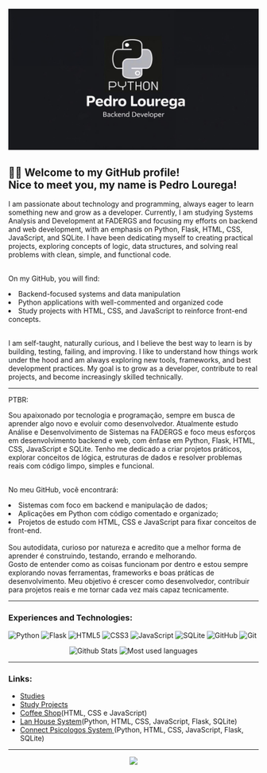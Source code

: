 

<p align="center">
  <img src="github_wallpaper.jpg" width="900">
</p>

## 👨‍💻 Welcome to my GitHub profile!<br>Nice to meet you, my name is Pedro Lourega!<br>
<div> I am passionate about technology and programming, always eager to learn something new and grow as a developer. Currently, I am studying Systems Analysis and Development at FADERGS and focusing my efforts on backend and web development, with an emphasis on Python, Flask, HTML, CSS, JavaScript, and SQLite. I have been dedicating myself to creating practical projects, exploring concepts of logic, data structures, and solving real problems with clean, simple, and functional code.<br><br>
  
On my GitHub, you will find:<br>
<li>Backend-focused systems and data manipulation</li>
<li>Python applications with well-commented and organized code</li>
<li>Study projects with HTML, CSS, and JavaScript to reinforce front-end concepts.</li>
<br>

I am self-taught, naturally curious, and I believe the best way to learn is by building, testing, failing, and improving.
I like to understand how things work under the hood and am always exploring new tools, frameworks, and best development practices.
My goal is to grow as a developer, contribute to real projects, and become increasingly skilled technically.

</div> <hr>


PTBR:<br>
<div>
Sou apaixonado por tecnologia e programação, sempre em busca de aprender algo novo e evoluir como desenvolvedor.
Atualmente estudo Análise e Desenvolvimento de Sistemas na FADERGS e foco meus esforços em desenvolvimento backend e web, com ênfase em Python, Flask, HTML, CSS, JavaScript e SQLite.
Tenho me dedicado a criar projetos práticos, explorar conceitos de lógica, estruturas de dados e resolver problemas reais com código limpo, simples e funcional.<br><br>

No meu GitHub, você encontrará:
<li>
Sistemas com foco em backend e manipulação de dados;
</li><li>
Aplicações em Python com código comentado e organizado;
</li> <li>
Projetos de estudo com HTML, CSS e JavaScript para fixar conceitos de front-end.
</li><br>
Sou autodidata, curioso por natureza e acredito que a melhor forma de aprender é construindo, testando, errando e melhorando.<br>
Gosto de entender como as coisas funcionam por dentro e estou sempre explorando novas ferramentas, frameworks e boas práticas de desenvolvimento.
Meu objetivo é crescer como desenvolvedor, contribuir para projetos reais e me tornar cada vez mais capaz tecnicamente.
</div>
<hr>

### Experiences and Technologies:<br>

![Python](https://img.shields.io/badge/Python-3776AB?style=for-the-badge&logo=python&logoColor=white) 
![Flask](https://img.shields.io/badge/Flask-000000?style=for-the-badge&logo=flask&logoColor=white) 
![HTML5](https://img.shields.io/badge/HTML5-E34F26?style=for-the-badge&logo=html5&logoColor=white) 
![CSS3](https://img.shields.io/badge/CSS3-1572B6?style=for-the-badge&logo=css3&logoColor=white) 
![JavaScript](https://img.shields.io/badge/JavaScript-F7DF1E?style=for-the-badge&logo=javascript&logoColor=black) 
![SQLite](https://img.shields.io/badge/SQLite-003B57?style=for-the-badge&logo=sqlite&logoColor=blue)
![GitHub](https://img.shields.io/badge/github-003B57?style=for-the-badge&logo=github&logoColor=orange)
![Git](https://img.shields.io/badge/git-003B57?style=for-the-badge&logo=git&logoColor=white)



<p align="center">
 <img alt="Github Stats" height="200em" src="https://github-readme-stats.vercel.app/api?username=PedroLourega&show_icons=true&theme=github_dark"></img>
 <img alt="Most used languages" height="200em" src="https://github-readme-stats.vercel.app/api/top-langs/?username=PedroLourega&theme=github_dark"></img>
</p>


<hr>

### Links:<br>


* <a href="https://github.com/PedroLourega/study"> Studies</a><br>
* <a href="https://github.com/PedroLourega/projects"> Study Projects</a><br>
* <a href="https://github.com/PedroLourega/coffee_website_study"> Coffee Shop</a>(HTML, CSS e JavaScript)<br>
* <a href="https://github.com/PedroLourega/sistema_lanhouse"> Lan House System</a>(Python, HTML, CSS, JavaScript, Flask, SQLite)<br>
* <a href="https://github.com/PedroLourega/sitema_psicologos"> Connect Psicologos System </a>(Python, HTML, CSS, JavaScript, Flask, SQLite)<br>


<hr>

<p align="center">
  <img height="250px" src="https://media1.tenor.com/m/JWJRjZFUa_cAAAAC/one-piece-anime.gif"></img><br>
</p>

